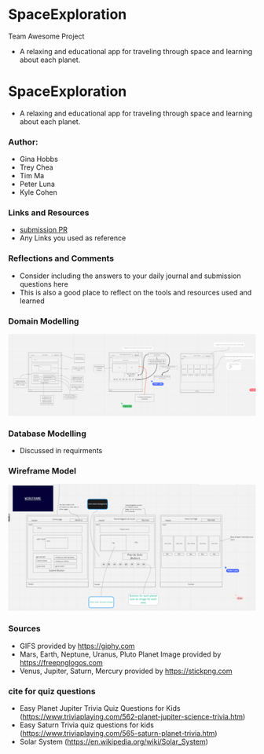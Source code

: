# SpaceExploration
Team Awesome Project
- A relaxing and educational app for traveling through space and learning about each planet.

# SpaceExploration

- A relaxing and educational app for traveling through space and learning about each planet.

### Author: 
- Gina Hobbs
- Trey Chea
- Tim Ma
- Peter Luna
- Kyle Cohen

### Links and Resources
* [submission PR](http://xyz.com)
* Any Links you used as reference

### Reflections and Comments
* Consider including the answers to your daily journal and submission questions here
* This is also a good place to reflect on the tools and resources used and learned

### Domain Modelling
![domain_model](/IMG/domainModel.png)
### Database Modelling
- Discussed in requirments
### Wireframe Model
![wireframe](/IMG/wireframe.png)


### Sources
- GIFS provided by https://giphy.com
- Mars, Earth,  Neptune, Uranus, Pluto Planet Image provided by https://freepnglogos.com
- Venus, Jupiter, Saturn, Mercury provided by https://stickpng.com
### cite for quiz questions
- Easy Planet Jupiter Trivia Quiz Questions for Kids (https://www.triviaplaying.com/562-planet-jupiter-science-trivia.htm)
- Easy Saturn Trivia quiz questions for kids (https://www.triviaplaying.com/565-saturn-planet-trivia.htm)
- Solar System (https://en.wikipedia.org/wiki/Solar_System)
